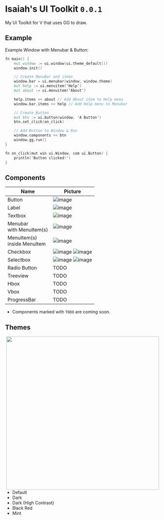 # Isaiah's UI Toolkit `0.0.1`

My UI Toolkit for V that uses GG to draw.

## Example 

Example Window with Menubar & Button:
```v
fn main() {
	mut window := ui.window(ui.theme_default())
	window.init()

	// Create MenuBar and items
	window.bar = ui.menubar(window, window.theme)
	mut help := ui.menuitem('Help')
	mut about := ui.menuitem('About')

	help.items << about // Add About item to Help menu
	window.bar.items << help // Add Help menu to Menubar

	// Create Button
	mut btn := ui.button(window, 'A Button')
	btn.set_click(on_click)

	// Add Button to Window & Run
	window.components << btn
	window.gg.run() 
}

fn on_click(mut win ui.Window, com ui.Button) {
	println('Button clicked!')
}
```

## Components

| Name | Picture |
|----------|----|
| Button   | ![image](https://user-images.githubusercontent.com/16439221/145850158-0e5b030a-0354-47bb-8657-b94adb4fb9d6.png) |
| Label    | ![image](https://user-images.githubusercontent.com/16439221/145852596-5a5703a3-0b74-449b-aeeb-5666686337b4.png) |
| Textbox  | ![image](https://user-images.githubusercontent.com/16439221/145852324-9fad9743-ca1d-4699-a39c-e33716c7c211.png) |
| Menubar<br>with MenuItem(s)  | ![image](https://user-images.githubusercontent.com/16439221/145851112-d46da49e-15d9-46d8-870d-818e5a52dd31.png) |
| MenuItem(s)<br>inside MenuItem | ![image](https://user-images.githubusercontent.com/16439221/145851571-4831068a-bf5e-4213-9c8e-7fde12148eb3.png) |
| Checkbox | ![image](https://user-images.githubusercontent.com/16439221/145850433-8c21cd91-a249-465b-bab8-ecfd36cace72.png) ![image](https://user-images.githubusercontent.com/16439221/145850800-da4f23ae-1782-44f9-8f10-445f15dc4826.png) |
| Selectbox    | ![image](https://user-images.githubusercontent.com/16439221/146039777-86ddc8a3-c5db-4448-9adc-259d8c763a90.png) ![image](https://user-images.githubusercontent.com/16439221/146040197-4db80b07-d02d-4500-bfbe-c35c581b8a50.png) |
| Radio Button | TODO |
| Treeview     | TODO |
| Hbox         | TODO |
| Vbox         | TODO |
| ProgressBar  | TODO |

* Components marked with `TODO` are coming soon.

## Themes
<img src="https://user-images.githubusercontent.com/16439221/146041512-80865a5f-9659-4e5c-a8f3-69edb98ddf12.png" align="right" style="diasplay:inline" width="500">

- Default
- Dark
- Dark (High Contrast)
- Black Red
- Mint
